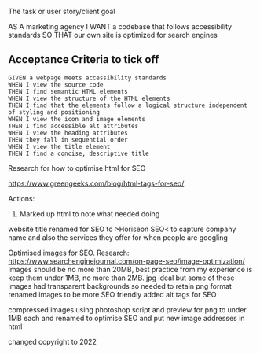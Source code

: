 The task or user story/client goal

AS A marketing agency
I WANT a codebase that follows accessibility standards
SO THAT our own site is optimized for search engines

## Acceptance Criteria to tick off

```
GIVEN a webpage meets accessibility standards
WHEN I view the source code
THEN I find semantic HTML elements
WHEN I view the structure of the HTML elements
THEN I find that the elements follow a logical structure independent of styling and positioning
WHEN I view the icon and image elements
THEN I find accessible alt attributes
WHEN I view the heading attributes
THEN they fall in sequential order
WHEN I view the title element
THEN I find a concise, descriptive title
```
Research for how to optimise html for SEO

https://www.greengeeks.com/blog/html-tags-for-seo/

Actions:

1. Marked up html to note what needed doing 

website title <website/> renamed for SEO to >Horiseon SEO< to capture company name and also the services they offer for when people are googling

Optimised images for SEO. 
Research: https://www.searchenginejournal.com/on-page-seo/image-optimization/
Images should be no more than 20MB, best practice from my experience is keep them under 1MB, no more than 2MB. jpg ideal but some of these images had transparent backgrounds so needed to retain png format
renamed images to be more SEO friendly
added alt tags for SEO

compressed images using photoshop script and preview for png to under 1MB each and renamed to optimise SEO and put new image addresses in html

changed copyright to 2022
